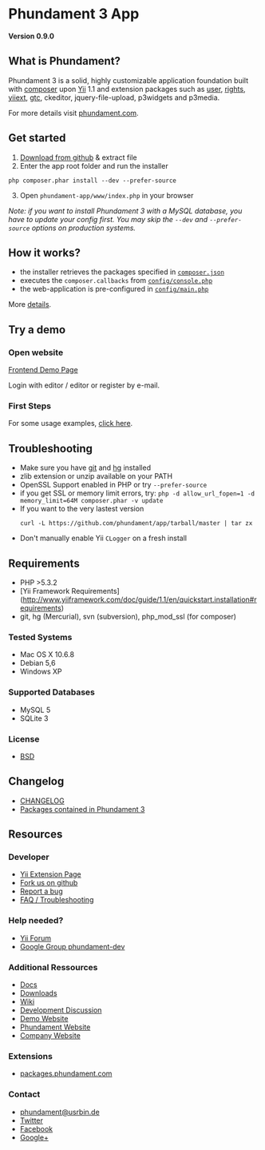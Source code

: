 Phundament 3 App
================

**Version 0.9.0**


What is Phundament?
-------------------

Phundament 3 is a solid, highly customizable application foundation built with [composer](http://getcomposer.org) 
upon [Yii](http://yiiframework.com) 1.1 and extension packages such as [user](http://www.yiiframework.com/extension/yii-user/), [rights](http://www.yiiframework.com/extension/rights/), [yiiext](http://code.google.com/p/yiiext/), [gtc](https://github.com/schmunk42/gii-template-collection), ckeditor, jquery-file-upload, p3widgets and p3media.

For more details visit [phundament.com](http://phundament.com).


Get started
-----------

1. [Download from github](https://github.com/phundament/app/tags) & extract file
2. Enter the app root folder and run the installer
```
php composer.phar install --dev --prefer-source
```
3. Open `phundament-app/www/index.php` in your browser

*Note: if you want to install Phundament 3 with a MySQL database, you have to update your config first.*
*You may skip the `--dev` and `--prefer-source` options on production systems.*

How it works?
-------------
 * the installer retrieves the packages specified in [`composer.json`](https://github.com/phundament/app/blob/master/composer.json)
 * executes the `composer.callbacks` from [`config/console.php`](https://github.com/phundament/app/blob/master/config/console.php)
 * the web-application is pre-configured in [`config/main.php`](https://github.com/phundament/app/blob/master/config/main.php)

More [details](https://github.com/phundament/app/blob/master/docs/creating-yii-applications-with-composer.en.md).


Try a demo
----------

### Open website

[Frontend Demo Page](http://demo.phundament.com/3.0-dev)

Login with editor / editor or register by e-mail.

### First Steps

For some usage examples, [click here](https://github.com/phundament/app/wiki/Content-Management).


Troubleshooting
---------------

 * Make sure you have [git](http://git-scm.com/) and [hg](http://mercurial.selenic.com/) installed
 * zlib extension or unzip available on your PATH
 * OpenSSL Support enabled in PHP or try ```--prefer-source```
 * if you get SSL or memory limit errors, try: ```php -d allow_url_fopen=1 -d memory_limit=64M composer.phar -v update```
 * If you want to the very lastest version
   ```
   curl -L https://github.com/phundament/app/tarball/master | tar zx
   ```
 * Don't manually enable Yii `CLogger` on a fresh install



Requirements
------------

 *  PHP >5.3.2
 *  [Yii Framework Requirements] (http://www.yiiframework.com/doc/guide/1.1/en/quickstart.installation#requirements)
 *  git, hg (Mercurial), svn (subversion), php_mod_ssl (for composer)

### Tested Systems
 *  Mac OS X 10.6.8
 *  Debian 5,6
 *  Windows XP

### Supported Databases
 *  MySQL 5
 *  SQLite 3

### License
 *  [BSD](https://github.com/phundament/app/blob/0.9.0/LICENSE)



Changelog
---------

 * [CHANGELOG](https://github.com/phundament/app/blob/0.9.0/CHANGELOG.md)
 * [Packages contained in Phundament 3](https://github.com/phundament/app/blob/0.9.0/composer.lock)


Resources
---------

### Developer
 *  [Yii Extension Page](http://www.yiiframework.com/extension/phundament/)
 *  [Fork us on github](https://github.com/phundament/app)
 *  [Report a bug](https://github.com/phundament/app/issues)
 *  [FAQ / Troubleshooting](https://github.com/schmunk42/phundament/wiki/FAQ)


### Help needed?
 *  [Yii Forum](http://www.yiiframework.com/forum/index.php?/topic/24696-extension-phundament/)
 *  [Google Group phundament-dev](http://groups.google.com/group/phundament-dev/)


### Additional Ressources
 *  [Docs](https://github.com/phundament/app/tree/master/docs)
 *  [Downloads](https://github.com/phundament/app/tags)
 *  [Wiki](https://github.com/schmunk42/phundament/wiki/)
 *  [Development Discussion](http://www.yiiframework.com/forum/index.php?/topic/17591-planning-yii-cms-a-different-approach/)
 *  [Demo Website](http://demo.phundament.com/3.0-dev/)
 *  [Phundament Website](http://phundament.com)
 *  [Company Website](http://herzogkommunikation.de)

### Extensions
 *  [packages.phundament.com](http://packages.phundament.com)

### Contact
 *  phundament@usrbin.de
 *  [Twitter](http://twitter.com/#!/phundament)
 *  [Facebook](http://www.facebook.com/phundament)
 *  [Google+](https://plus.google.com/114873431066202526630)
